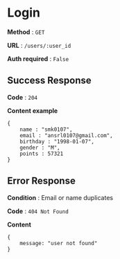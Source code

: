 # Login

**Method** : `GET`

**URL** : `/users/:user_id`

**Auth required** : `False`

## Success Response

**Code** : `204`

**Content example**
```
{
    name : "smk0107",
    email : "ansrl0107@gmail.com",
    birthday : "1998-01-07",
    gender : "M",
    points : 57321
}
```

## Error Response

**Condition** : Email or name duplicates

**Code** : `404 Not Found`

**Content**

```
{
    message: "user not found"
}
```